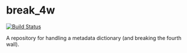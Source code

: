 # break_4w

[![Build Status](https://travis-ci.org/jwdebelius/break_4w.svg?branch=master)](https://travis-ci.org/jwdebelius/break_4w)

A repository for handling a metadata dictionary (and breaking the fourth wall).
